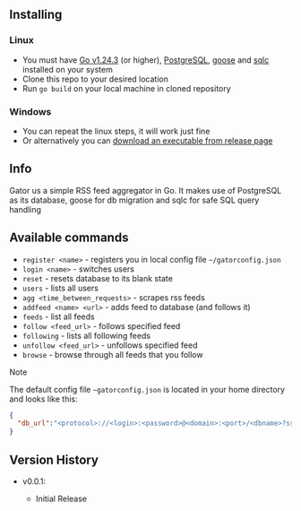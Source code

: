 ## Installing
### Linux
* You must have [Go v1.24.3](https://go.dev/doc/install) (or higher), [PostgreSQL](https://www.postgresql.org/download/), [goose](https://github.com/pressly/goose/releases) and [sqlc](https://docs.sqlc.dev/en/stable/overview/install.html) installed on your system
* Clone this repo to your desired location
* Run ```go build``` on your local machine in cloned repository
### Windows
* You can repeat the linux steps, it will work just fine
* Or alternatively you can [download an executable from release page](https://github.com/lackingworth/Go-Gator/releases)

## Info
 Gator us a simple RSS feed aggregator in Go. It makes use of PostgreSQL as its database, goose for db migration and sqlc for safe SQL query handling

## Available commands
* ```register <name>``` - registers you in local config file ```~/gatorconfig.json```
* ```login <name>``` - switches users
* ```reset``` - resets database to its blank state
* ```users``` - lists all users
* ```agg <time_between_requests>``` - scrapes rss feeds
* ```addfeed <name> <url>``` - adds feed to database (and follows it)
* ```feeds``` - list all feeds
* ```follow <feed_url>``` - follows specified feed 
* ```following``` - lists all following feeds
* ```unfollow <feed_url>``` - unfollows specified feed
* ```browse``` - browse through all feeds that you follow
> [!NOTE]  
> 
> The default config file ```~gatorconfig.json``` is located in your home directory and looks like this:
> ```json
>{
>   "db_url":"<protocol>://<login>:<password>@<domain>:<port>/<dbname>?sslmode=disable"
>}
> ```

## Version History

* v0.0.1:

    * Initial Release
